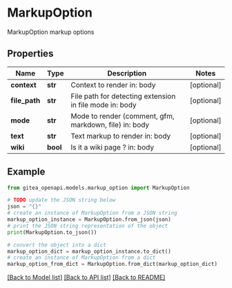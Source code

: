 # MarkupOption

MarkupOption markup options

## Properties

Name | Type | Description | Notes
------------ | ------------- | ------------- | -------------
**context** | **str** | Context to render  in: body | [optional] 
**file_path** | **str** | File path for detecting extension in file mode  in: body | [optional] 
**mode** | **str** | Mode to render (comment, gfm, markdown, file)  in: body | [optional] 
**text** | **str** | Text markup to render  in: body | [optional] 
**wiki** | **bool** | Is it a wiki page ?  in: body | [optional] 

## Example

```python
from gitea_openapi.models.markup_option import MarkupOption

# TODO update the JSON string below
json = "{}"
# create an instance of MarkupOption from a JSON string
markup_option_instance = MarkupOption.from_json(json)
# print the JSON string representation of the object
print(MarkupOption.to_json())

# convert the object into a dict
markup_option_dict = markup_option_instance.to_dict()
# create an instance of MarkupOption from a dict
markup_option_from_dict = MarkupOption.from_dict(markup_option_dict)
```
[[Back to Model list]](../README.md#documentation-for-models) [[Back to API list]](../README.md#documentation-for-api-endpoints) [[Back to README]](../README.md)


